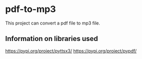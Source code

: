 # pdf-to-mp3
This project can convert a pdf file to mp3 file.

## Information on libraries used
https://pypi.org/project/pyttsx3/
https://pypi.org/project/pypdf/

